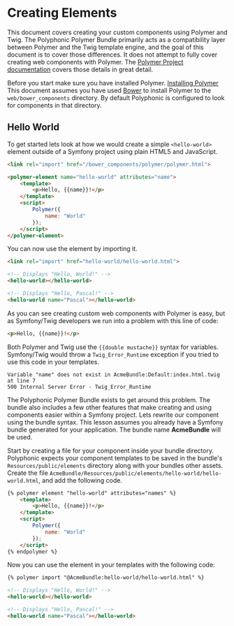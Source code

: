 # Creating Elements
This document covers creating your custom components using Polymer and Twig.
The Polyphonic Polymer Bundle primarily acts as a compatibility layer between
Polymer and the Twig template engine, and the goal of this document is to cover
those differences. It does not attempt to fully cover creating web components
with Polymer. The [Polymer Project documentation](https://www.polymer-project.org)
covers those details in great detail.

Before you start make sure you have installed Polymer.
[Installing Polymer](https://www.polymer-project.org/0.5/docs/start/getting-the-code.html)
This document assumes you have used [Bower](http://bower.io/) to install Polymer to the
`web/bower_components` directory. By default Polyphonic is configured to look for
components in that directory.

## Hello World
To get started lets look at how we would create a simple `<hello-world>` element
outside of a Symfony project using plain HTML5 and JavaScript. 

```html
<link rel="import" href="/bower_components/polymer/polymer.html">

<polymer-element name="hello-world" attributes="name">
	<template>
		<p>Hello, {{name}}!</p>
	</template>
	<script>
		Polymer({
			name: "World"
		});
	</script>
</polymer-element>
```

You can now use the element by importing it.

```html
<link rel="import" href="hello-world/hello-world.html">

<!-- Displays "Hello, World!" -->
<hello-world></hello-world>

<!-- Displays "Hello, Pascal!" -->
<hello-world name="Pascal"></hello-world>
```

As you can see creating custom web components with Polymer is easy, but as Symfony/Twig
developers we run into a problem with this line of code:

```html
<p>Hello, {{name}}!</p>
```

Both Polymer and Twig use the `{{double mustache}}` syntax for variables. Symfony/Twig
would throw a `Twig_Error_Runtime` exception if you tried to use this code in
your templates.

```
Variable "name" does not exist in AcmeBundle:Default:index.html.twig at line 7
500 Internal Server Error - Twig_Error_Runtime
```

The Polyphonic Polymer Bundle exists to get around this problem. The bundle also
includes a few other features that make creating and using components easier
within a Symfony project. Lets rewrite our component using the bundle syntax.
This lesson assumes you already have a Symfony bundle generated for your
application. The bundle name **AcmeBundle** will be used.

Start by creating a file for your component inside your bundle directory.
Polyphonic expects your component templates to be saved in the bundle's
`Resources/public/elements` directory along with your bundles other assets.
Create the file `AcmeBundle/Resources/public/elements/hello-world/hello-world.html`,
and add the following code.

```html
{% polymer element "hello-world" attributes="names" %}
	<template>
		<p>Hello, {{name}}!</p>
	</template>
	<script>
		Polymer({
			name: "World"
		});
	</script>
{% endpolymer %}
```

Now you can use the element in your templates with the following code:

```html
{% polymer import "@AcmeBundle:hello-world/hello-world.html" %}

<!-- Displays "Hello, World!" -->
<hello-world></hello-world>

<!-- Displays "Hello, Pascal!" -->
<hello-world name="Pascal"></hello-world>
```
